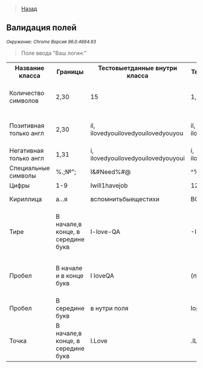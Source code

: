 >[Назад](../projects/ProjOne.md)

## Валидация полей
<i><small>Окружение: Chrome Версия 96.0.4664.93</small></i>
>Поле ввода "Ваш логин:"
>
   <table>
<tr><th>Название класса</th><th>Границы</th><th>Тестовыетданные внутри класса</th><th>Тестовые данные на границах</th><th>Пояснение</th></tr>
    <tr><td>Количество символов</td><td>2,30</td><td>15</td><td>1,2,3/29,30,31</td><td>Проверка количества длины символов</td></tr>
    <tr><td>Позитивная только англ</td><td>2,30 </td><td>il, ilovedyouilovedyouilovedyouyou</td><td>il, ilovedyouilovedyouilovedyouyou</td><td>Сначала позитив (по документации только англ)</td></tr>
    <tr><td>Негативная только англ</td><td>1,31</td><td>i, ilovedyouilovedyouilovedyouyoui</td><td>i, ilovedyouilovedyouilovedyouyoui</td><td>Негатив</td></tr>
    <tr><td>Специальные символы</td><td>%.;№";</td><td>I&#Need%#@</td><td>^%$#@!*&^%$#</td><td>Сначала позитив</td></tr>
    <tr><td>Цифры</td><td>1-9</td><td>Iwill1havejob</td><td>123456789</td><td>Потом негатив</td></tr>
    <tr><td>Кириллица</td><td>а...я</td><td>вспомнитьбыещестихи</td><td>ВСПОМНИТЬБЫЕЩЕСТИХИ</td><td>Возьмите меня стажером</td></tr>
    <tr><td>Тире</td><td>В начале,в конце, в середине букв</td><td>I-love-QA</td><td>-Ilove, I-need, Work-</td><td>По оракулам в середине может быть пробел. Надо учтонять документацию.</td></tr>
    <tr><td>Пробел</td><td>В начале и в конце букв</td><td>I loveQA</td><td>(пробел)IopenToWork(пробел)</td><td>По оракулам должен удаляться, но надо учтонять - серая зона</td></tr>
    <tr><td>Пробел</td><td>В середине букв</td><td>в нутри поля</td><td>Iopen(пробел)ToWork</td><td>Это серая зона - уточнять надо</td></tr>
    <tr><td>Точка</td><td>В начале,в конце, в середине букв</td><td>I.Love</td><td>.ILove, QA.</td><td>Попросить добавить в документацию, что точку нельзя</td></tr>

</table>